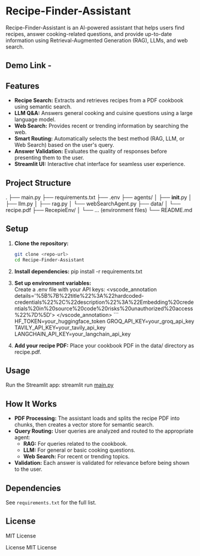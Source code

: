 # Recipe-Finder-Assistant

Recipe-Finder-Assistant is an AI-powered assistant that helps users find recipes, answer cooking-related questions, and provide up-to-date information using Retrieval-Augmented Generation (RAG), LLMs, and web search.

## Demo Link - 

## Features

- **Recipe Search:** Extracts and retrieves recipes from a PDF cookbook using semantic search.
- **LLM Q&A:** Answers general cooking and cuisine questions using a large language model.
- **Web Search:** Provides recent or trending information by searching the web.
- **Smart Routing:** Automatically selects the best method (RAG, LLM, or Web Search) based on the user's query.
- **Answer Validation:** Evaluates the quality of responses before presenting them to the user.
- **Streamlit UI:** Interactive chat interface for seamless user experience.

## Project Structure

. ├── main.py ├── requirements.txt ├── .env ├── agents/ │ ├── __init__.py │ ├── llm.py │ ├── rag.py │ └── webSearchAgent.py ├── data/ │ └── recipe.pdf ├── RecepieEnv/ │ └── ... (environment files) └── README.md


## Setup

1. **Clone the repository:**
   ```sh
   git clone <repo-url>
   cd Recipe-Finder-Assistant

2. **Install dependencies:**
   pip install -r requirements.txt

3. **Set up environment variables:**  
     Create a .env file with your API keys: <vscode_annotation details='%5B%7B%22title%22%3A%22hardcoded-credentials%22%2C%22description%22%3A%22Embedding%20credentials%20in%20source%20code%20risks%20unauthorized%20access%22%7D%5D'> </vscode_annotation> ``` HF_TOKEN=your_huggingface_token GROQ_API_KEY=your_groq_api_key TAVILY_API_KEY=your_tavily_api_key LANGCHAIN_API_KEY=your_langchain_api_key

4. **Add your recipe PDF:**
   Place your cookbook PDF in the data/ directory as recipe.pdf.

## Usage
  Run the Streamlit app:
  streamlit run [main.py](http://_vscodecontentref_/8)

## How It Works

- **PDF Processing:** The assistant loads and splits the recipe PDF into chunks, then creates a vector store for semantic search.
- **Query Routing:** User queries are analyzed and routed to the appropriate agent:
  - **RAG:** For queries related to the cookbook.
  - **LLM:** For general or basic cooking questions.
  - **Web Search:** For recent or trending topics.
- **Validation:** Each answer is validated for relevance before being shown to the user.

## Dependencies

See `requirements.txt` for the full list.

## License

MIT License

License
MIT License

